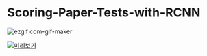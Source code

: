 # Scoring-Paper-Tests-with-RCNN

![ezgif com-gif-maker](https://user-images.githubusercontent.com/49023717/144734682-5317a371-c87e-4935-86e8-e9d1da6980c6.gif)

[![미리보기](https://img.youtube.com/vi/nVRXpLfXRB0/0.jpg)](https://www.youtube.com/watch?v=nVRXpLfXRB0&t=9s)
